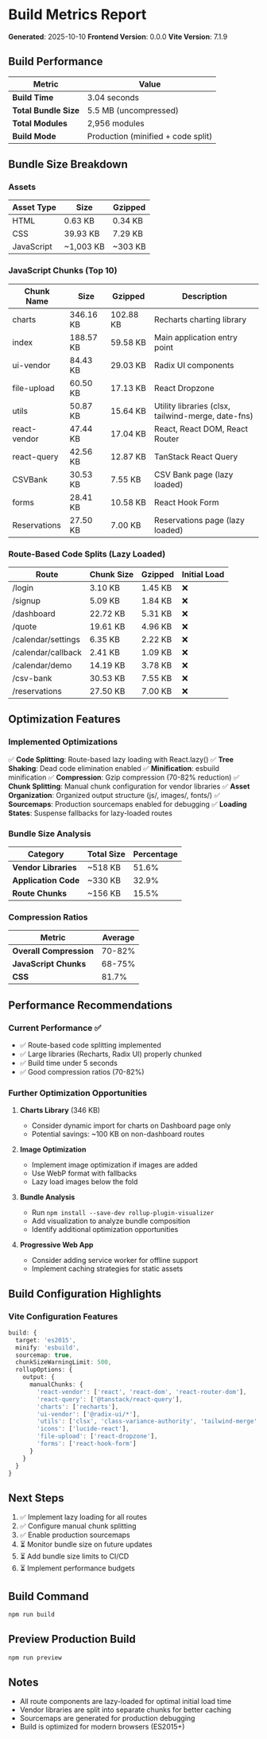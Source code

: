 # Build Metrics Report

**Generated**: 2025-10-10
**Frontend Version**: 0.0.0
**Vite Version**: 7.1.9

## Build Performance

| Metric | Value |
|--------|-------|
| **Build Time** | 3.04 seconds |
| **Total Bundle Size** | 5.5 MB (uncompressed) |
| **Total Modules** | 2,956 modules |
| **Build Mode** | Production (minified + code split) |

## Bundle Size Breakdown

### Assets

| Asset Type | Size | Gzipped |
|-----------|------|---------|
| HTML | 0.63 KB | 0.34 KB |
| CSS | 39.93 KB | 7.29 KB |
| JavaScript | ~1,003 KB | ~303 KB |

### JavaScript Chunks (Top 10)

| Chunk Name | Size | Gzipped | Description |
|-----------|------|---------|-------------|
| charts | 346.16 KB | 102.88 KB | Recharts charting library |
| index | 188.57 KB | 59.58 KB | Main application entry point |
| ui-vendor | 84.43 KB | 29.03 KB | Radix UI components |
| file-upload | 60.50 KB | 17.13 KB | React Dropzone |
| utils | 50.87 KB | 15.64 KB | Utility libraries (clsx, tailwind-merge, date-fns) |
| react-vendor | 47.44 KB | 17.04 KB | React, React DOM, React Router |
| react-query | 42.56 KB | 12.87 KB | TanStack React Query |
| CSVBank | 30.53 KB | 7.55 KB | CSV Bank page (lazy loaded) |
| forms | 28.41 KB | 10.58 KB | React Hook Form |
| Reservations | 27.50 KB | 7.00 KB | Reservations page (lazy loaded) |

### Route-Based Code Splits (Lazy Loaded)

| Route | Chunk Size | Gzipped | Initial Load |
|-------|-----------|---------|--------------|
| /login | 3.10 KB | 1.45 KB | ❌ |
| /signup | 5.09 KB | 1.84 KB | ❌ |
| /dashboard | 22.72 KB | 5.31 KB | ❌ |
| /quote | 19.61 KB | 4.96 KB | ❌ |
| /calendar/settings | 6.35 KB | 2.22 KB | ❌ |
| /calendar/callback | 2.41 KB | 1.09 KB | ❌ |
| /calendar/demo | 14.19 KB | 3.78 KB | ❌ |
| /csv-bank | 30.53 KB | 7.55 KB | ❌ |
| /reservations | 27.50 KB | 7.00 KB | ❌ |

## Optimization Features

### Implemented Optimizations

✅ **Code Splitting**: Route-based lazy loading with React.lazy()
✅ **Tree Shaking**: Dead code elimination enabled
✅ **Minification**: esbuild minification
✅ **Compression**: Gzip compression (70-82% reduction)
✅ **Chunk Splitting**: Manual chunk configuration for vendor libraries
✅ **Asset Organization**: Organized output structure (js/, images/, fonts/)
✅ **Sourcemaps**: Production sourcemaps enabled for debugging
✅ **Loading States**: Suspense fallbacks for lazy-loaded routes

### Bundle Size Analysis

| Category | Total Size | Percentage |
|----------|-----------|------------|
| **Vendor Libraries** | ~518 KB | 51.6% |
| **Application Code** | ~330 KB | 32.9% |
| **Route Chunks** | ~156 KB | 15.5% |

### Compression Ratios

| Metric | Average |
|--------|---------|
| **Overall Compression** | 70-82% |
| **JavaScript Chunks** | 68-75% |
| **CSS** | 81.7% |

## Performance Recommendations

### Current Performance ✅

- ✅ Route-based code splitting implemented
- ✅ Large libraries (Recharts, Radix UI) properly chunked
- ✅ Build time under 5 seconds
- ✅ Good compression ratios (70-82%)

### Further Optimization Opportunities

1. **Charts Library** (346 KB)
   - Consider dynamic import for charts on Dashboard page only
   - Potential savings: ~100 KB on non-dashboard routes

2. **Image Optimization**
   - Implement image optimization if images are added
   - Use WebP format with fallbacks
   - Lazy load images below the fold

3. **Bundle Analysis**
   - Run `npm install --save-dev rollup-plugin-visualizer`
   - Add visualization to analyze bundle composition
   - Identify additional optimization opportunities

4. **Progressive Web App**
   - Consider adding service worker for offline support
   - Implement caching strategies for static assets

## Build Configuration Highlights

### Vite Configuration Features

```typescript
build: {
  target: 'es2015',
  minify: 'esbuild',
  sourcemap: true,
  chunkSizeWarningLimit: 500,
  rollupOptions: {
    output: {
      manualChunks: {
        'react-vendor': ['react', 'react-dom', 'react-router-dom'],
        'react-query': ['@tanstack/react-query'],
        'charts': ['recharts'],
        'ui-vendor': ['@radix-ui/*'],
        'utils': ['clsx', 'class-variance-authority', 'tailwind-merge', 'date-fns'],
        'icons': ['lucide-react'],
        'file-upload': ['react-dropzone'],
        'forms': ['react-hook-form']
      }
    }
  }
}
```

## Next Steps

1. ✅ Implement lazy loading for all routes
2. ✅ Configure manual chunk splitting
3. ✅ Enable production sourcemaps
4. ⏳ Monitor bundle size on future updates
5. ⏳ Add bundle size limits to CI/CD
6. ⏳ Implement performance budgets

## Build Command

```bash
npm run build
```

## Preview Production Build

```bash
npm run preview
```

## Notes

- All route components are lazy-loaded for optimal initial load time
- Vendor libraries are split into separate chunks for better caching
- Sourcemaps are generated for production debugging
- Build is optimized for modern browsers (ES2015+)
